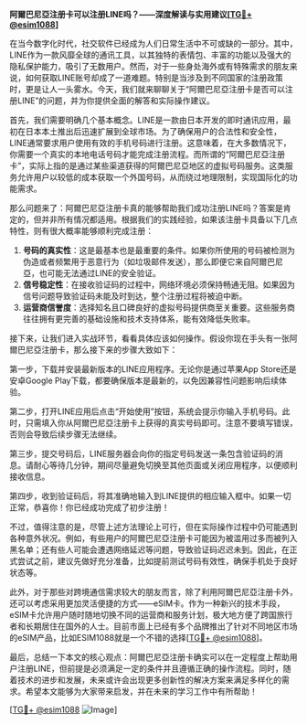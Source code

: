 **阿爾巴尼亞注册卡可以注册LINE吗？——深度解读与实用建议[[TG💪+ @esim1088](https://t.me/s/esim1088)]**

在当今数字化时代，社交软件已经成为人们日常生活中不可或缺的一部分。其中，LINE作为一款风靡全球的通讯工具，以其独特的表情包、丰富的功能以及强大的隐私保护能力，吸引了无数用户。然而，对于一些身处海外或有特殊需求的朋友来说，如何获取LINE账号却成了一道难题。特别是当涉及到不同国家的注册政策时，更是让人一头雾水。今天，我们就来聊聊关于“阿爾巴尼亞注册卡是否可以注册LINE”的问题，并为你提供全面的解答和实际操作建议。

首先，我们需要明确几个基本概念。LINE是一款由日本开发的即时通讯应用，最初在日本本土推出后迅速扩展到全球市场。为了确保用户的合法性和安全性，LINE通常要求用户使用有效的手机号码进行注册。这意味着，在大多数情况下，你需要一个真实的本地电话号码才能完成注册流程。而所谓的“阿爾巴尼亞注册卡”，实际上指的是通过某些渠道获得的阿爾巴尼亞地区的虚拟号码服务。这类服务允许用户以较低的成本获取一个外国号码，从而绕过地理限制，实现国际化的功能需求。

那么问题来了：阿爾巴尼亞注册卡真的能够帮助我们成功注册LINE吗？答案是肯定的，但并非所有情况都适用。根据我们的实践经验，如果该注册卡具备以下几点特性，则有很大概率能够顺利完成注册：

1. **号码的真实性**：这是最基本也是最重要的条件。如果你所使用的号码被检测为伪造或者频繁用于恶意行为（如垃圾邮件发送），那么即便它来自阿爾巴尼亞，也可能无法通过LINE的安全验证。
2. **信号稳定性**：在接收验证码的过程中，网络环境必须保持畅通无阻。如果因为信号问题导致验证码未能及时到达，整个注册过程将被迫中断。
3. **运营商信誉度**：选择知名且口碑良好的虚拟号码提供商至关重要。这些服务商往往拥有更完善的基础设施和技术支持体系，能有效降低失败率。

接下来，让我们进入实战环节，看看具体应该如何操作。假设你现在手头有一张阿爾巴尼亞注册卡，那么接下来的步骤大致如下：

第一步，下载并安装最新版本的LINE应用程序。无论你是通过苹果App Store还是安卓Google Play下载，都要确保版本是最新的，以免因兼容性问题影响后续体验。

第二步，打开LINE应用后点击“开始使用”按钮，系统会提示你输入手机号码。此时，只需填入你从阿爾巴尼亞注册卡上获得的真实号码即可。注意不要填写错误，否则会导致后续步骤无法继续。

第三步，提交号码后，LINE服务器会向你的指定号码发送一条包含验证码的消息。请耐心等待几分钟，期间尽量避免切换至其他页面或关闭应用程序，以便顺利接收信息。

第四步，收到验证码后，将其准确地输入到LINE提供的相应输入框中。如果一切正常，恭喜你！你已经成功完成了初步注册！

不过，值得注意的是，尽管上述方法理论上可行，但在实际操作过程中仍可能遇到各种意外状况。例如，有些用户的阿爾巴尼亞注册卡可能因为被滥用过多而被列入黑名单；还有些人可能会遭遇网络延迟等问题，导致验证码迟迟未到。因此，在正式尝试之前，建议先做好充分准备，比如提前测试号码有效性，确保手机处于良好状态等。

此外，对于那些对跨境通信需求较大的朋友而言，除了利用阿爾巴尼亞注册卡外，还可以考虑采用更加灵活便捷的方式——eSIM卡。作为一种新兴的技术手段，eSIM卡允许用户随时随地切换不同的运营商和服务计划，极大地方便了跨国旅行者和长期居住在国外的人士。目前市面上已经有多个品牌推出了针对不同地区市场的eSIM产品，比如ESIM1088就是一个不错的选择[[TG💪+ @esim1088](https://t.me/s/esim1088)]。

最后，总结一下本文的核心观点：阿爾巴尼亞注册卡确实可以在一定程度上帮助用户注册LINE，但前提是必须满足一定的条件并且遵循正确的操作流程。同时，随着技术的进步和发展，未来或许会出现更多创新性的解决方案来满足多样化的需求。希望本文能够为大家带来启发，并在未来的学习工作中有所帮助！

[[TG💪+ @esim1088](https://t.me/s/esim1088) ![Image](https://i.postimg.cc/4NQfJmqS/Snipaste-2025-05-13-00-14-12.png)]